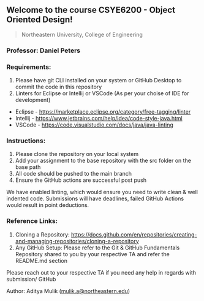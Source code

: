 ## Welcome to the course CSYE6200 - Object Oriented Design!
> Northeastern University, College of Engineering

### Professor: Daniel Peters

### Requirements:
1. Please have git CLI installed on your system or GitHub Desktop to commit the code in this repository
2. Linters for Eclipse or Intellij or VSCode (As per your choise of IDE for development)
- Eclipse - https://marketplace.eclipse.org/category/free-tagging/linter
- Intellij - https://www.jetbrains.com/help/idea/code-style-java.html
- VSCode - https://code.visualstudio.com/docs/java/java-linting

### Instructions: 
1. Please clone the repository on your local system
2. Add your assignment to the base repository with the src folder on the base path
4. All code should be pushed to the main branch
3. Ensure the GitHub actions are successful post push

We have enabled linting, which would ensure you need to write clean & well indented code. 
Submissions will have deadlines, failed GitHub Actions would result in point deductions.

### Reference Links:
1. Cloning a Repository: https://docs.github.com/en/repositories/creating-and-managing-repositories/cloning-a-repository
2. Any GitHub Setup: Please refer to the Git & GitHub Fundamentals Repository shared to you by your respective TA and refer the README.md section

Please reach out to your respective TA if you need any help in regards with submission/ GitHub

Author: Aditya Mulik (mulik.a@northeastern.edu)
